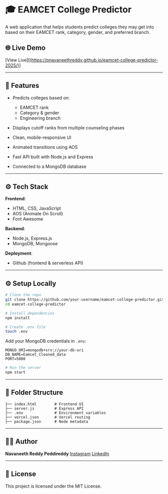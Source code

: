 # 🎓 EAMCET College Predictor

A web application that helps students predict colleges they may get into based on their EAMCET rank, category, gender, and preferred branch.

## 🌐 Live Demo

[View Live][(https://pnavaneethreddy.github.io/eamcet-college-predictor-2025/)]

---



## 🚀 Features

* Predicts colleges based on:

  * EAMCET rank
  * Category & gender
  * Engineering branch
* Displays cutoff ranks from multiple counseling phases
* Clean, mobile-responsive UI
* Animated transitions using AOS
* Fast API built with Node.js and Express
* Connected to a MongoDB database

---

## ⚙️ Tech Stack

**Frontend**:

* HTML, CSS, JavaScript
* AOS (Animate On Scroll)
* Font Awesome

**Backend**:

* Node.js, Express.js
* MongoDB, Mongoose

**Deployment**:

* Github (frontend & serverless API)

---

## ⚙️ Setup Locally

```bash
# Clone the repo
git clone https://github.com/your-username/eamcet-college-predictor.git
cd eamcet-college-predictor

# Install dependencies
npm install

# Create .env file
touch .env
```

Add your MongoDB credentials in `.env`:

```env
MONGO_URI=mongodb+srv://your-db-uri
DB_NAME=Eamcet_Cleaned_data
PORT=5000
```

```bash
# Run the server
npm start
```

---

## 📂 Folder Structure

```
├── index.html        # Frontend UI
├── server.js         # Express API
├── .env              # Environment variables
├── vercel.json       # Vercel routing
├── package.json      # Node metadata
```

---

## 👨‍💻 Author

**Navaneeth Reddy Peddireddy**
[Instagram](https://www.instagram.com/navaneethreddypeddireddy/)
[LinkedIn](https://www.linkedin.com/in/navaneeth-reddy-peddireddy-382a14302/)

---

## 📄 License

This project is licensed under the MIT License.

